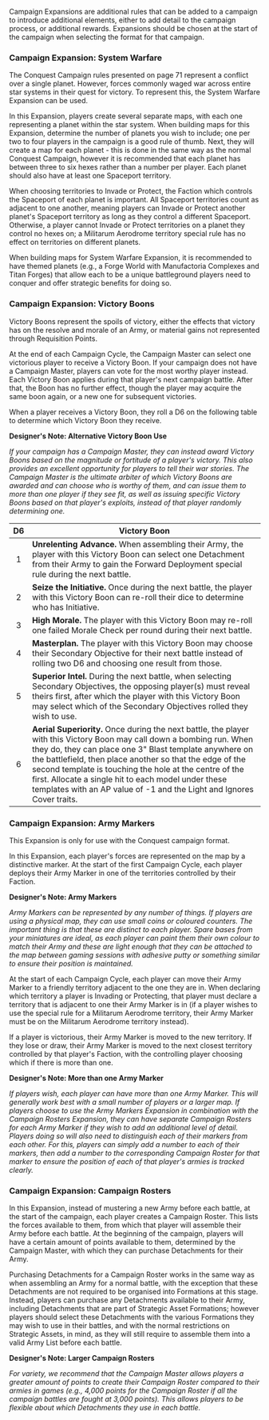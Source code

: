 Campaign Expansions are additional rules that can be added to a campaign to introduce additional elements, either to add detail to the campaign process, or additional rewards. Expansions should be chosen at the start of the campaign when selecting the format for that campaign.

### Campaign Expansion: System Warfare

The Conquest Campaign rules presented on page 71 represent a conflict over a single planet. However, forces commonly waged war across entire star systems in their quest for victory. To represent this, the System Warfare Expansion can be used.

In this Expansion, players create several separate maps, with each one representing a planet within the star system. When building maps for this Expansion, determine the number of planets you wish to include; one per two to four players in the campaign is a good rule of thumb. Next, they will create a map for each planet - this is done in the same way as the normal Conquest Campaign, however it is recommended that each planet has between three to six hexes rather than a number per player. Each planet should also have at least one Spaceport territory.

When choosing territories to Invade or Protect, the Faction which controls the Spaceport of each planet is important. All Spaceport territories count as adjacent to one another, meaning players can Invade or Protect another planet's Spaceport territory as long as they control a different Spaceport. Otherwise, a player cannot Invade or Protect territories on a planet they control no hexes on; a Militarum Aerodrome territory special rule has no effect on territories on different planets.

When building maps for System Warfare Expansion, it is recommended to have themed planets (e.g., a Forge World with Manufactoria Complexes and Titan Forges) that allow each to be a unique battleground players need to conquer and offer strategic benefits for doing so.

### Campaign Expansion: Victory Boons

Victory Boons represent the spoils of victory, either the effects that victory has on the resolve and morale of an Army, or material gains not represented through Requisition Points.

At the end of each Campaign Cycle, the Campaign Master can select one victorious player to receive a Victory Boon. If your campaign does not have a Campaign Master, players can vote for the most worthy player instead. Each Victory Boon applies during that player's next campaign battle. After that, the Boon has no further effect, though the player may acquire the same boon again, or a new one for subsequent victories.

When a player receives a Victory Boon, they roll a D6 on the following table to determine which Victory Boon they receive.

**Designer's Note: Alternative Victory Boon Use**

*If your campaign has a Campaign Master, they can instead award Victory Boons based on the magnitude or fortitude of a player's victory. This also provides an excellent opportunity for players to tell their war stories. The Campaign Master is the ultimate arbiter of which Victory Boons are awarded and can choose who is worthy of them, and can issue them to more than one player if they see fit, as well as issuing specific Victory Boons based on that player's exploits, instead of that player randomly determining one.*

| D6 | Victory Boon |
| :-: | ---------------------------------------------------------------------------------------------------------------------------------------------------------------------------------------------------------------------------------------------------------------------------------------------------------------------------------------------------------------------------------------------------------------------------------------------- |
| 1 | **Unrelenting Advance.** When assembling their Army, the player with this Victory Boon can select one Detachment from their Army to gain the Forward Deployment special rule during the next battle. |
| 2 | **Seize the Initiative.** Once during the next battle, the player with this Victory Boon can re-roll their dice to determine who has Initiative. |
| 3 | **High Morale.** The player with this Victory Boon may re-roll one failed Morale Check per round during their next battle. |
| 4 | **Masterplan.** The player with this Victory Boon may choose their Secondary Objective for their next battle instead of rolling two D6 and choosing one result from those. |
| 5 | **Superior Intel.** During the next battle, when selecting Secondary Objectives, the opposing player(s) must reveal theirs first, after which the player with this Victory Boon may select which of the Secondary Objectives rolled they wish to use. |
| 6 | **Aerial Superiority.** Once during the next battle, the player with this Victory Boon may call down a bombing run. When they do, they can place one 3" Blast template anywhere on the battlefield, then place another so that the edge of the second template is touching the hole at the centre of the first. Allocate a single hit to each model under these templates with an AP value of -1 and the Light and Ignores Cover traits. |



### Campaign Expansion: Army Markers

This Expansion is only for use with the Conquest campaign format.

In this Expansion, each player's forces are represented on the map by a distinctive marker. At the start of the first Campaign Cycle, each player deploys their Army Marker in one of the territories controlled by their Faction.

**Designer's Note: Army Markers**

*Army Markers can be represented by any number of things. If players are using a physical map, they can use small coins or coloured counters. The important thing is that these are distinct to each player. Spare bases from your miniatures are ideal, as each player can paint them their own colour to match their Army and these are light enough that they can be attached to the map between gaming sessions with adhesive putty or something similar to ensure their position is maintained.*

At the start of each Campaign Cycle, each player can move their Army Marker to a friendly territory adjacent to the one they are in. When declaring which territory a player is Invading or Protecting, that player must declare a territory that is adjacent to one their Army Marker is in (if a player wishes to use the special rule for a Militarum Aerodrome territory, their Army Marker must be on the Militarum Aerodrome territory instead).

If a player is victorious, their Army Marker is moved to the new territory. If they lose or draw, their Army Marker is moved to the next closest territory controlled by that player's Faction, with the controlling player choosing which if there is more than one.

**Designer's Note: More than one Army Marker**

*If players wish, each player can have more than one Army Marker. This will generally work best with a small number of players or a larger map. If players choose to use the Army Markers Expansion in combination with the Campaign Rosters Expansion, they can have separate Campaign Rosters for each Army Marker if they wish to add an additional level of detail. Players doing so will also need to distinguish each of their markers from each other. For this, players can simply add a number to each of their markers, then add a number to the corresponding Campaign Roster for that marker to ensure the position of each of that player's armies is tracked clearly.*

### Campaign Expansion: Campaign Rosters

In this Expansion, instead of mustering a new Army before each battle, at the start of the campaign, each player creates a Campaign Roster. This lists the forces available to them, from which that player will assemble their Army before each battle. At the beginning of the campaign, players will have a certain amount of points available to them, determined by the Campaign Master, with which they can purchase Detachments for their Army.

Purchasing Detachments for a Campaign Roster works in the same way as when assembling an Army for a normal battle, with the exception that these Detachments are not required to be organised into Formations at this stage. Instead, players can purchase any Detachments available to their Army, including Detachments that are part of Strategic Asset Formations; however players should select these Detachments with the various Formations they may wish to use in their battles, and with the normal restrictions on Strategic Assets, in mind, as they will still require to assemble them into a valid Army List before each battle.

**Designer's Note: Larger Campaign Rosters**

*For variety, we recommend that the Campaign Master allows players a greater amount of points to create their Campaign Roster compared to their armies in games (e.g., 4,000 points for the Campaign Roster if all the campaign battles are fought at 3,000 points). This allows players to be flexible about which Detachments they use in each battle.*
